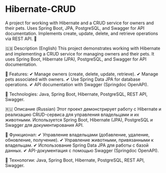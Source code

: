 # Hibernate-CRUD
A project for working with Hibernate and a CRUD service for owners and their pets. Uses Spring Boot, JPA, PostgreSQL, and Swagger for API documentation. Implements create, update, delete, and retrieve operations via REST API. 🚀

🇬🇧 Description (English)
This project demonstrates working with Hibernate and implementing a CRUD service for managing owners and their pets.
It uses Spring Boot, Hibernate (JPA), PostgreSQL, and Swagger for API documentation.

🔹 Features:
✔ Manage owners (create, delete, update, retrieve).
✔ Manage pets associated with owners.
✔ Use Spring Data JPA for database operations.
✔ API documentation with Swagger (Springdoc OpenAPI).

🚀 Technologies: Java, Spring Boot, Hibernate, PostgreSQL, REST API, Swagger.


🇷🇺 Описание (Russian)
Этот проект демонстрирует работу с Hibernate и реализацию CRUD-сервиса для управления владельцами и их животными.
Используется Spring Boot, Hibernate (JPA), PostgreSQL и Swagger для документирования API.

🔹 Функционал:
✔ Управление владельцами (добавление, удаление, обновление, получение).
✔ Управление животными, привязанными к владельцам.
✔ Использование Spring Data JPA для работы с базой данных.
✔ API-документация с помощью Swagger (Springdoc OpenAPI).

🚀 Технологии: Java, Spring Boot, Hibernate, PostgreSQL, REST API, Swagger.


